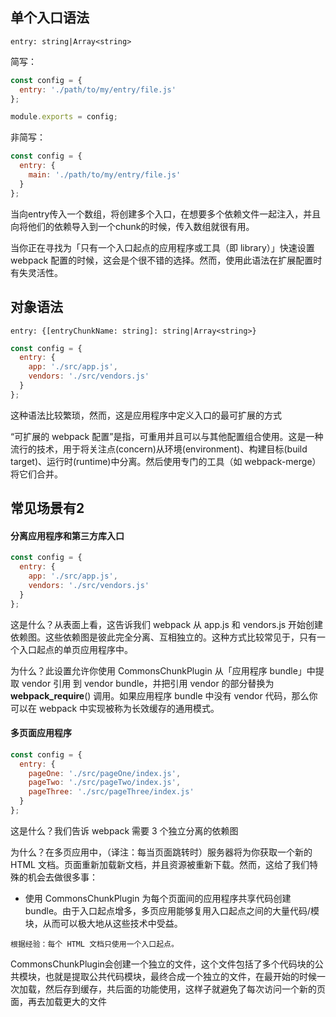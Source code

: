 ## 单个入口语法

`entry: string|Array<string>`

简写：
```javascript
const config = {
  entry: './path/to/my/entry/file.js'
};

module.exports = config;
```
非简写：
```javascript
const config = {
  entry: {
    main: './path/to/my/entry/file.js'
  }
};
```

当向entry传入一个数组，将创建多个入口，在想要多个依赖文件一起注入，并且向将他们的依赖导入到一个chunk的时候，传入数组就很有用。

当你正在寻找为「只有一个入口起点的应用程序或工具（即 library）」快速设置 webpack 配置的时候，这会是个很不错的选择。然而，使用此语法在扩展配置时有失灵活性。

## 对象语法

`entry: {[entryChunkName: string]: string|Array<string>}`

```javascript
const config = {
  entry: {
    app: './src/app.js',
    vendors: './src/vendors.js'
  }
};
```

这种语法比较繁琐，然而，这是应用程序中定义入口的最可扩展的方式

“可扩展的 webpack 配置”是指，可重用并且可以与其他配置组合使用。这是一种流行的技术，用于将关注点(concern)从环境(environment)、构建目标(build target)、运行时(runtime)中分离。然后使用专门的工具（如 webpack-merge）将它们合并。

## 常见场景有2

#### 分离应用程序和第三方库入口

```javascript
const config = {
  entry: {
    app: './src/app.js',
    vendors: './src/vendors.js'
  }
};
```

这是什么？从表面上看，这告诉我们 webpack 从 app.js 和 vendors.js 开始创建依赖图。这些依赖图是彼此完全分离、互相独立的。这种方式比较常见于，只有一个入口起点的单页应用程序中。

为什么？此设置允许你使用 CommonsChunkPlugin 从「应用程序 bundle」中提取 vendor 引用 到 vendor bundle，并把引用 vendor 的部分替换为 __webpack_require__() 调用。如果应用程序 bundle 中没有 vendor 代码，那么你可以在 webpack 中实现被称为长效缓存的通用模式。

#### 多页面应用程序

```javascript
const config = {
  entry: {
    pageOne: './src/pageOne/index.js',
    pageTwo: './src/pageTwo/index.js',
    pageThree: './src/pageThree/index.js'
  }
};
```

这是什么？我们告诉 webpack 需要 3 个独立分离的依赖图

为什么？在多页应用中，（译注：每当页面跳转时）服务器将为你获取一个新的 HTML 文档。页面重新加载新文档，并且资源被重新下载。然而，这给了我们特殊的机会去做很多事：
 + 使用 CommonsChunkPlugin 为每个页面间的应用程序共享代码创建 bundle。由于入口起点增多，多页应用能够复用入口起点之间的大量代码/模块，从而可以极大地从这些技术中受益。
 
 `根据经验：每个 HTML 文档只使用一个入口起点。`
 
 CommonsChunkPlugin会创建一个独立的文件，这个文件包括了多个代码块的公共模块，也就是提取公共代码模块，最终合成一个独立的文件，在最开始的时候一次加载，然后存到缓存，共后面的功能使用，这样子就避免了每次访问一个新的页面，再去加载更大的文件
 
 